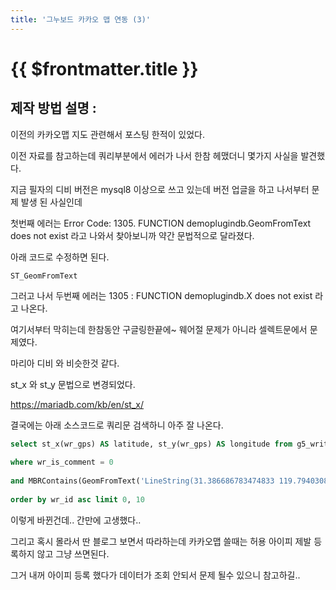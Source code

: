 ```yaml
---
title: '그누보드 카카오 맵 연동 (3)'
---
```


# {{ $frontmatter.title }}

## 제작 방법 설명 : 

이전의 카카오맵 지도 관련해서 포스팅 한적이 있었다.



이전 자료를 참고하는데 쿼리부분에서 에러가 나서 한참 헤맸더니 몇가지 사실을 발견했다.



지금 필자의 디비 버전은 mysql8 이상으로 쓰고 있는데 버전 업글을 하고 나서부터 문제 발생 된 사실인데



첫번째 에러는 Error Code: 1305. FUNCTION demoplugindb.GeomFromText does not exist 라고 나와서 찾아보니까 약간 문법적으로 달라졌다.




아래 코드로 수정하면 된다.

```
ST_GeomFromText
```

그러고 나서 두번째 에러는 1305 : FUNCTION demoplugindb.X does not exist 라고 나온다.



여기서부터 막히는데 한참동안 구글링한끝에~ 웨어절 문제가 아니라 셀렉트문에서 문제였다.


마리아 디비 와 비슷한것 같다.



st_x 와 st_y 문법으로 변경되었다.



https://mariadb.com/kb/en/st_x/
	


결국에는 아래 소스코드로 쿼리문 검색하니 아주 잘 나온다.


```sql
select st_x(wr_gps) AS latitude, st_y(wr_gps) AS longitude from g5_write_foodelivery 
 
where wr_is_comment = 0 
 
and MBRContains(GeomFromText('LineString(31.386686783474833 119.7940308372939, 43.04458642579598 135.5164956111702)'), wr_gps) 
 
order by wr_id asc limit 0, 10
```

이렇게 바뀐건데.. 간만에 고생했다..



그리고 혹시 몰라서 딴 블로그 보면서 따라하는데 카카오맵 쓸때는 허용 아이피 제발 등록하지 않고 그냥 쓰면된다.



그거 내꺼 아이피 등록 했다가 데이터가 조회 안되서 문제 될수 있으니 참고하길..

